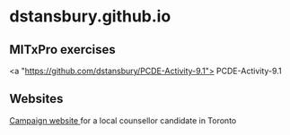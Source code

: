 # dstansbury.github.io
## MITxPro exercises
<a "https://github.com/dstansbury/PCDE-Activity-9.1"> PCDE-Activity-9.1</a>

## Websites
<a href="https://github.com/dstansbury/aly-campaign-site"> Campaign website </a> for a local counsellor candidate in Toronto

